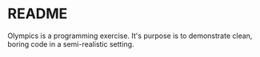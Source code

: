 # README

Olympics is a programming exercise. It's purpose is to demonstrate clean,
boring code in a semi-realistic setting.


